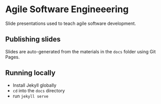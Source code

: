 # Agile Software Engineeering
Slide presentations used to teach agile software development.

## Publishing slides
Slides are auto-generated from the materials in the ```docs``` folder using Git Pages.

## Running locally
- Install Jekyll globally
- `cd` into the `docs` directory
- run `jekyll serve`
